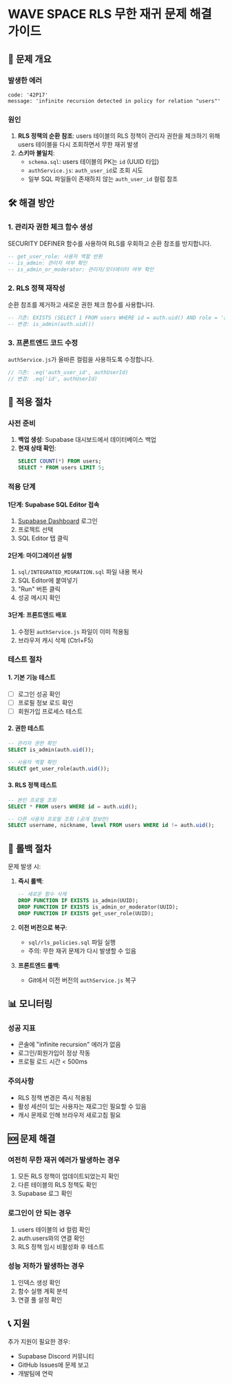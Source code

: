 # WAVE SPACE RLS 무한 재귀 문제 해결 가이드

## 🚨 문제 개요

### 발생한 에러
```
code: '42P17'
message: 'infinite recursion detected in policy for relation "users"'
```

### 원인
1. **RLS 정책의 순환 참조**: users 테이블의 RLS 정책이 관리자 권한을 체크하기 위해 users 테이블을 다시 조회하면서 무한 재귀 발생
2. **스키마 불일치**: 
   - `schema.sql`: users 테이블의 PK는 `id` (UUID 타입)
   - `authService.js`: `auth_user_id`로 조회 시도
   - 일부 SQL 파일들이 존재하지 않는 `auth_user_id` 컬럼 참조

## 🛠️ 해결 방안

### 1. 관리자 권한 체크 함수 생성
SECURITY DEFINER 함수를 사용하여 RLS를 우회하고 순환 참조를 방지합니다.

```sql
-- get_user_role: 사용자 역할 반환
-- is_admin: 관리자 여부 확인  
-- is_admin_or_moderator: 관리자/모더레이터 여부 확인
```

### 2. RLS 정책 재작성
순환 참조를 제거하고 새로운 권한 체크 함수를 사용합니다.

```sql
-- 기존: EXISTS (SELECT 1 FROM users WHERE id = auth.uid() AND role = 'admin')
-- 변경: is_admin(auth.uid())
```

### 3. 프론트엔드 코드 수정
`authService.js`가 올바른 컬럼을 사용하도록 수정합니다.

```javascript
// 기존: .eq('auth_user_id', authUserId)
// 변경: .eq('id', authUserId)
```

## 📝 적용 절차

### 사전 준비
1. **백업 생성**: Supabase 대시보드에서 데이터베이스 백업
2. **현재 상태 확인**: 
   ```sql
   SELECT COUNT(*) FROM users;
   SELECT * FROM users LIMIT 5;
   ```

### 적용 단계

#### 1단계: Supabase SQL Editor 접속
1. [Supabase Dashboard](https://app.supabase.com) 로그인
2. 프로젝트 선택
3. SQL Editor 탭 클릭

#### 2단계: 마이그레이션 실행
1. `sql/INTEGRATED_MIGRATION.sql` 파일 내용 복사
2. SQL Editor에 붙여넣기
3. "Run" 버튼 클릭
4. 성공 메시지 확인

#### 3단계: 프론트엔드 배포
1. 수정된 `authService.js` 파일이 이미 적용됨
2. 브라우저 캐시 삭제 (Ctrl+F5)

### 테스트 절차

#### 1. 기본 기능 테스트
- [ ] 로그인 성공 확인
- [ ] 프로필 정보 로드 확인
- [ ] 회원가입 프로세스 테스트

#### 2. 권한 테스트
```sql
-- 관리자 권한 확인
SELECT is_admin(auth.uid());

-- 사용자 역할 확인
SELECT get_user_role(auth.uid());
```

#### 3. RLS 정책 테스트
```sql
-- 본인 프로필 조회
SELECT * FROM users WHERE id = auth.uid();

-- 다른 사용자 프로필 조회 (공개 정보만)
SELECT username, nickname, level FROM users WHERE id != auth.uid();
```

## 🔄 롤백 절차

문제 발생 시:

1. **즉시 롤백**:
   ```sql
   -- 새로운 함수 삭제
   DROP FUNCTION IF EXISTS is_admin(UUID);
   DROP FUNCTION IF EXISTS is_admin_or_moderator(UUID);
   DROP FUNCTION IF EXISTS get_user_role(UUID);
   ```

2. **이전 버전으로 복구**:
   - `sql/rls_policies.sql` 파일 실행
   - 주의: 무한 재귀 문제가 다시 발생할 수 있음

3. **프론트엔드 롤백**:
   - Git에서 이전 버전의 `authService.js` 복구

## 📊 모니터링

### 성공 지표
- 콘솔에 "infinite recursion" 에러가 없음
- 로그인/회원가입이 정상 작동
- 프로필 로드 시간 < 500ms

### 주의사항
- RLS 정책 변경은 즉시 적용됨
- 활성 세션이 있는 사용자는 재로그인 필요할 수 있음
- 캐시 문제로 인해 브라우저 새로고침 필요

## 🆘 문제 해결

### 여전히 무한 재귀 에러가 발생하는 경우
1. 모든 RLS 정책이 업데이트되었는지 확인
2. 다른 테이블의 RLS 정책도 확인
3. Supabase 로그 확인

### 로그인이 안 되는 경우
1. users 테이블의 id 컬럼 확인
2. auth.users와의 연결 확인
3. RLS 정책 임시 비활성화 후 테스트

### 성능 저하가 발생하는 경우
1. 인덱스 생성 확인
2. 함수 실행 계획 분석
3. 연결 풀 설정 확인

## 📞 지원

추가 지원이 필요한 경우:
- Supabase Discord 커뮤니티
- GitHub Issues에 문제 보고
- 개발팀에 연락